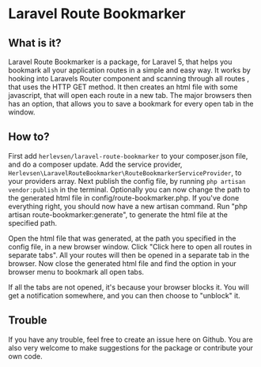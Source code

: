 # Laravel Route Bookmarker

## What is it?
Laravel Route Bookmarker is a package, for Laravel 5, that helps you bookmark all your application routes in a simple and easy way.
It works by hooking into Laravels Router component and scanning through all routes , that uses the HTTP GET method.
It then creates an html file with some javascript, that will open each route in a new tab.
The major browsers then has an option, that allows you to save a bookmark for every open tab in the window.

## How to?
First add `herlevsen/laravel-route-bookmarker` to your composer.json file, and do a composer update. Add the service provider, `Herlevsen\LaravelRouteBookmarker\RouteBookmarkerServiceProvider`, to your providers array. Next publish the config file, by running `php artisan vendor:publish` in the terminal. Optionally you can now change the path to the generated html file in config/route-bookmarker.php. If you've done everything right, you should now have a new artisan command. Run "php artisan route-bookmarker:generate", to generate the html file at the specified path.

Open the html file that was generated, at the path you specified in the config file, in a new browser window. Click "Click here to open all routes in separate tabs". All your routes will then be opened in a separate tab in the browser. Now close the generated html file and find the option in your browser menu to bookmark all open tabs.

If all the tabs are not opened, it's because your browser blocks it. You will get a notification somewhere, and you can then choose to "unblock" it.

## Trouble
If you have any trouble, feel free to create an issue here on Github. You are also very welcome to make suggestions for the package or contribute your own code.